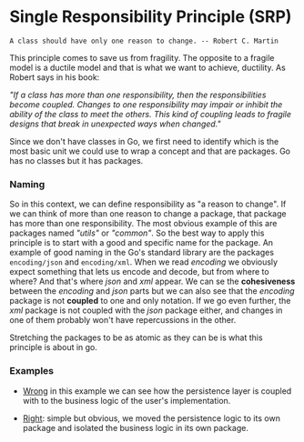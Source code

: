 # Single Responsibility Principle (SRP)

```text
A class should have only one reason to change. -- Robert C. Martin
```

This principle comes to save us from fragility. The opposite to a fragile
model is a ductile model and that is what we want to achieve, ductility.
As Robert says in his book:

_"If a class has more than one responsibility, then the responsibilities 
become coupled. Changes to one responsibility may impair or inhibit 
the ability of the class to meet the others. This kind of coupling 
leads to fragile designs that break in unexpected ways when changed."_

Since we don't have classes in Go, we first need to identify which
is the most basic unit we could use to wrap a concept and that are packages. 
Go has no classes but it has packages. 

### Naming
So in this context, we can define responsibility as "a reason to change". If
we can think of more than one reason to change a package, that package
has more than one responsibility. The most obvious example of this are
packages named _"utils"_ or _"common"_.
So the best way to apply this principle is to start with a good and specific
name for the package. An example of good naming in the Go's standard
library are the packages `encoding/json` and `encoding/xml`.
When we read _encoding_ we obviously expect something that lets us encode
and decode, but from where to where? 
And that's where _json_ and _xml_ appear. We can se the **cohesiveness** between
the _encoding_ and _json_ parts but we can also see that the _encoding_ package 
is not **coupled** to one and only notation. If we go even further, the _xml_ package
is not coupled with the _json_ package either, and changes in one of them probably won't
have repercussions in the other.

Stretching the packages to be as atomic as they can be is what this principle is about in go.

### Examples

- [Wrong](https://github.com/gonzispina/go-solid/tree/master/S/wrong) in this example we can see how the persistence layer is coupled with 
to the business logic of the user's implementation. 

- [Right](https://github.com/gonzispina/go-solid/tree/master/S/right): simple but obvious, we moved the persistence logic to its
own package and isolated the business logic in its own package.